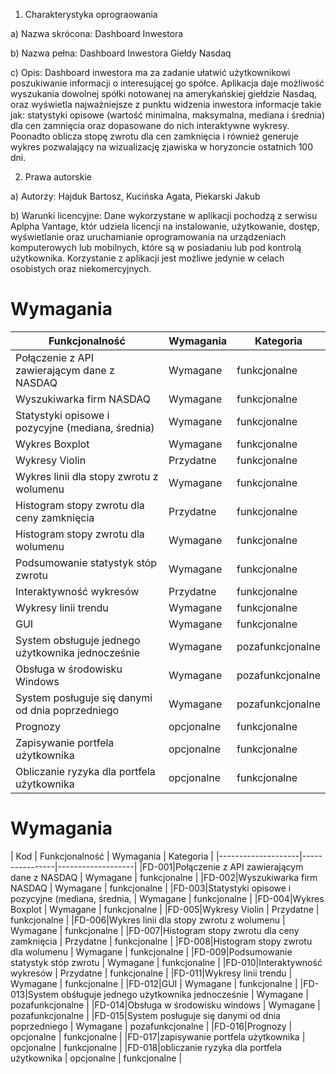 1. Charakterystyka oprograowania
   
a) Nazwa skrócona: Dashboard Inwestora

b) Nazwa pełna: Dashboard Inwestora Giełdy Nasdaq

c) Opis: Dashboard inwestora ma za zadanie ułatwić użytkownikowi poszukiwanie informacji o interesującej go spółce. Aplikacja daje możliwość wyszukania dowolnej spółki notowanej na amerykańskiej giełdzie Nasdaq, oraz wyświetla najważniejsze z punktu widzenia inwestora informacje takie jak: statystyki opisowe (wartość minimalna, maksymalna, mediana i średnia) dla cen zamnięcia oraz dopasowane do nich interaktywne wykresy. Poonadto oblicza stopę zwrotu dla cen zamknięcia i również generuje wykres pozwalający na wizualizację zjawiska w horyzoncie ostatnich 100 dni.

2) Prawa autorskie
   
a) Autorzy: Hajduk Bartosz, Kucińska Agata, Piekarski Jakub

b) Warunki licencyjne: Dane wykorzystane w aplikacji pochodzą z serwisu Aplpha Vantage, któr udziela licencji na instalowanie, użytkowanie, dostęp, wyświetlanie oraz uruchamianie oprogramowania na urządzeniach komputerowych lub mobilnych, które są w posiadaniu lub pod kontrolą użytkownika. Korzystanie z aplikacji jest możliwe jedynie w celach osobistych oraz niekomercyjnych. 

# Wymagania
|  Funkcjonalność    | Wymagania      | Kategoria         |
|--------------------|----------------|-------------------|
|Połączenie z API zawierającym dane z NASDAQ    | Wymagane       | funkcjonalne      |
|Wyszukiwarka firm NASDAQ    | Wymagane       | funkcjonalne      |
|Statystyki opisowe i pozycyjne (mediana, średnia)      | Wymagane       | funkcjonalne      |
|Wykres Boxplot    | Wymagane       | funkcjonalne      |
|Wykresy Violin    | Przydatne     | funkcjonalne      |
|Wykres linii dla stopy zwrotu z wolumenu    | Wymagane       | funkcjonalne      |
|Histogram stopy zwrotu dla ceny zamknięcia    | Przydatne       | funkcjonalne      |
|Histogram stopy zwrotu dla wolumenu   | Wymagane       | funkcjonalne      |
|Podsumowanie statystyk stóp zwrotu    | Wymagane       | funkcjonalne      |
|Interaktywność wykresów    | Przydatne       | funkcjonalne      |
|Wykresy linii trendu    | Wymagane       | funkcjonalne      |
|GUI    | Wymagane       | funkcjonalne      |
|System obsługuje jednego użytkownika jednocześnie    | Wymagane       | pozafunkcjonalne      |
|Obsługa w środowisku Windows                         | Wymagane       | pozafunkcjonalne      |
|System posługuje się danymi od dnia poprzedniego     | Wymagane       | pozafunkcjonalne      |
|Prognozy   | opcjonalne       | funkcjonalne      |
|Zapisywanie portfela użytkownika | opcjonalne       | funkcjonalne      |
|Obliczanie ryzyka dla portfela użytkownika | opcjonalne       | funkcjonalne      |



# Wymagania
| Kod |  Funkcjonalność    | Wymagania      | Kategoria         |
|--------------------|----------------|-------------------|
|FD-001|Połączenie z API zawierającym dane z NASDAQ    | Wymagane       | funkcjonalne      |
|FD-002|Wyszukiwarka firm NASDAQ    | Wymagane       | funkcjonalne      |
|FD-003|Statystyki opisowe i pozycyjne (mediana, średnia,      | Wymagane       | funkcjonalne      |
|FD-004|Wykres Boxplot    | Wymagane       | funkcjonalne      |
|FD-005|Wykresy Violin    | Przydatne     | funkcjonalne      |
|FD-006|Wykres linii dla stopy zwrotu z wolumenu    | Wymagane       | funkcjonalne      |
|FD-007|Histogram stopy zwrotu dla ceny zamknięcia    | Przydatne       | funkcjonalne      |
|FD-008|Histogram stopy zwrotu dla wolumenu   | Wymagane       | funkcjonalne      |
|FD-009|Podsumowanie statystyk stóp zwrotu    | Wymagane       | funkcjonalne      |
|FD-010|Interaktywność wykresów    | Przydatne       | funkcjonalne      |
|FD-011|Wykresy linii trendu    | Wymagane       | funkcjonalne      |
|FD-012|GUI    | Wymagane       | funkcjonalne      |
|FD-013|System obśługuje jednego użytkownika jednocześnie    | Wymagane       | pozafunkcjonalne      |
|FD-014|Obsługa w środowisku windows                         | Wymagane       | pozafunkcjonalne      |
|FD-015|System posługuje się danymi od dnia poprzedniego     | Wymagane       | pozafunkcjonalne      |
|FD-016|Prognozy   | opcjonalne       | funkcjonalne      |
|FD-017|zapisywanie portfela użytkownika | opcjonalne       | funkcjonalne      |
|FD-018|obliczanie ryzyka dla portfela użytkownika | opcjonalne       | funkcjonalne      |
